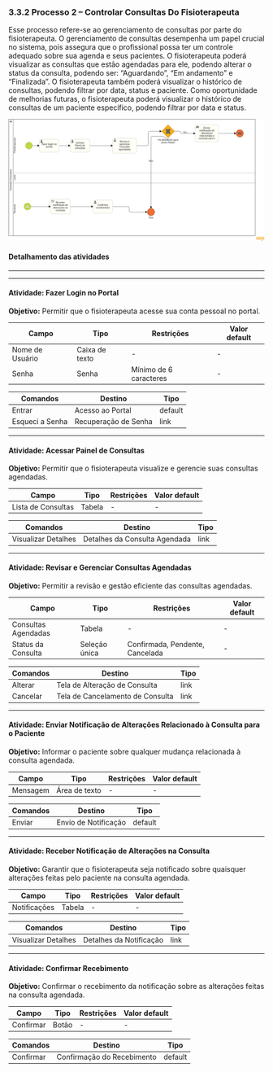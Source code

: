 ### 3.3.2 Processo 2 – Controlar Consultas Do Fisioterapeuta

Esse processo refere-se ao gerenciamento de consultas por parte do fisioterapeuta. O gerenciamento de consultas desempenha um papel crucial no sistema, pois assegura que o profissional possa ter um controle adequado sobre sua agenda e seus pacientes. O fisioterapeuta poderá visualizar as consultas que estão agendadas para ele, podendo alterar o status da consulta, podendo ser: “Aguardando”, “Em andamento” e “Finalizada”. O fisioterapeuta também poderá visualizar o histórico de consultas, podendo filtrar por data, status e paciente. Como oportunidade de melhorias futuras, o fisioterapeuta poderá visualizar o histórico de consultas de um paciente específico, podendo filtrar por data e status.

![Processo 2](../assets/processes/processo-2-controlar-consultas.png)

#### Detalhamento das atividades
---

---

#### **Atividade: Fazer Login no Portal**

**Objetivo:** Permitir que o fisioterapeuta acesse sua conta pessoal no portal.

| **Campo**          | **Tipo**       | **Restrições**               | **Valor default** |
| ------------------ | -------------- | ---------------------------- | ----------------- |
| Nome de Usuário    | Caixa de texto | -                            | -                 |
| Senha              | Senha          | Mínimo de 6 caracteres       | -                 |

| **Comandos**       | **Destino**                         | **Tipo** |
| ------------------ | ---------------------------------- | -------- |
| Entrar             | Acesso ao Portal                   | default  |
| Esqueci a Senha    | Recuperação de Senha               | link     |

---

#### **Atividade: Acessar Painel de Consultas**

**Objetivo:** Permitir que o fisioterapeuta visualize e gerencie suas consultas agendadas.

| **Campo**          | **Tipo**       | **Restrições** | **Valor default** |
| ------------------ | -------------- | --------------- | ----------------- |
| Lista de Consultas | Tabela         | -               | -                 |

| **Comandos**       | **Destino**                         | **Tipo** |
| ------------------ | ---------------------------------- | -------- |
| Visualizar Detalhes| Detalhes da Consulta Agendada       | link     |

---

#### **Atividade: Revisar e Gerenciar Consultas Agendadas**

**Objetivo:** Permitir a revisão e gestão eficiente das consultas agendadas.

| **Campo**          | **Tipo**            | **Restrições** | **Valor default** |
| ------------------ | ------------------- | --------------- | ----------------- |
| Consultas Agendadas| Tabela              | -               | -                 |
| Status da Consulta | Seleção única       | Confirmada, Pendente, Cancelada | - |

| **Comandos**       | **Destino**                         | **Tipo** |
| ------------------ | ---------------------------------- | -------- |
| Alterar            | Tela de Alteração de Consulta       | link     |
| Cancelar           | Tela de Cancelamento de Consulta    | link     |

---

#### **Atividade: Enviar Notificação de Alterações Relacionado à Consulta para o Paciente**

**Objetivo:** Informar o paciente sobre qualquer mudança relacionada à consulta agendada.

| **Campo**          | **Tipo**            | **Restrições** | **Valor default** |
| ------------------ | ------------------- | --------------- | ----------------- |
| Mensagem           | Área de texto       | -               | -                 |

| **Comandos**       | **Destino**                         | **Tipo** |
| ------------------ | ---------------------------------- | -------- |
| Enviar             | Envio de Notificação                | default  |

---

#### **Atividade: Receber Notificação de Alterações na Consulta**

**Objetivo:** Garantir que o fisioterapeuta seja notificado sobre quaisquer alterações feitas pelo paciente na consulta agendada.

| **Campo**          | **Tipo**      | **Restrições** | **Valor default** |
| ------------------ | ------------- | --------------- | ----------------- |
| Notificações       | Tabela        | -               | -                 |

| **Comandos**       | **Destino**                         | **Tipo** |
| ------------------ | ---------------------------------- | -------- |
| Visualizar Detalhes| Detalhes da Notificação            | link     |

---

#### **Atividade: Confirmar Recebimento**

**Objetivo:** Confirmar o recebimento da notificação sobre as alterações feitas na consulta agendada.

| **Campo**          | **Tipo**      | **Restrições** | **Valor default** |
| ------------------ | ------------- | --------------- | ----------------- |
| Confirmar          | Botão         | -               | -                 |

| **Comandos**       | **Destino**                         | **Tipo** |
| ------------------ | ---------------------------------- | -------- |
| Confirmar          | Confirmação do Recebimento         | default  |

